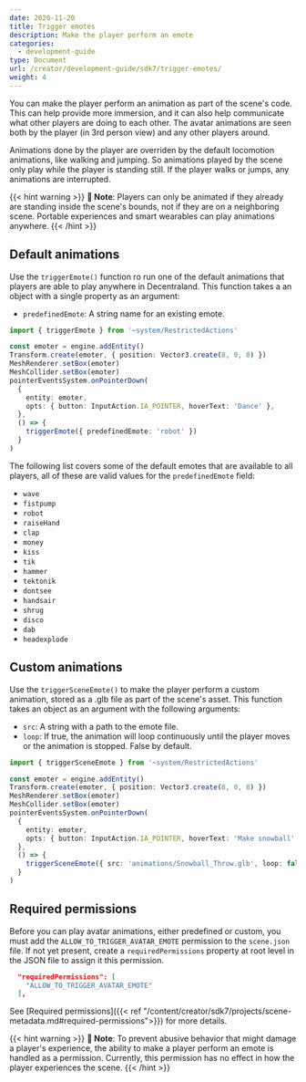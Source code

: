```yaml
---
date: 2020-11-20
title: Trigger emotes
description: Make the player perform an emote
categories:
  - development-guide
type: Document
url: /creator/development-guide/sdk7/trigger-emotes/
weight: 4
---
```


You can make the player perform an animation as part of the scene's code. This can help provide more immersion, and it can also help communicate what other players are doing to each other. The avatar animations are seen both by the player (in 3rd person view) and any other players around.

Animations done by the player are overriden by the default locomotion animations, like walking and jumping. So animations played by the scene only play while the player is standing still. If the player walks or jumps, any animations are interrupted.

{{< hint warning >}}
**📔 Note**: Players can only be animated if they already are standing inside the scene's bounds, not if they are on a neighboring scene. Portable experiences and smart wearables can play animations anywhere.
{{< /hint >}}

## Default animations

Use the `triggerEmote()` function ro run one of the default animations that players are able to play anywhere in Decentraland. This function takes a an object with a single property as an argument:

- `predefinedEmote`: A string name for an existing emote.

```ts
import { triggerEmote } from '~system/RestrictedActions'

const emoter = engine.addEntity()
Transform.create(emoter, { position: Vector3.create(8, 0, 8) })
MeshRenderer.setBox(emoter)
MeshCollider.setBox(emoter)
pointerEventsSystem.onPointerDown(
  {
    entity: emoter,
    opts: { button: InputAction.IA_POINTER, hoverText: 'Dance' },
  },
  () => {
    triggerEmote({ predefinedEmote: 'robot' })
  }
)
```

The following list covers some of the default emotes that are available to all players, all of these are valid values for the `predefinedEmote` field:

- `wave`
- `fistpump`
- `robot`
- `raiseHand`
- `clap`
- `money`
- `kiss`
- `tik`
- `hammer`
- `tektonik`
- `dontsee`
- `handsair`
- `shrug`
- `disco`
- `dab`
- `headexplode`

## Custom animations

Use the `triggerSceneEmote()` to make the player perform a custom animation, stored as a .glb file as part of the scene's asset. This function takes an object as an argument with the following arguments:

- `src`: A string with a path to the emote file.
- `loop`: If true, the animation will loop continuously until the player moves or the animation is stopped. False by default.

```ts
import { triggerSceneEmote } from '~system/RestrictedActions'

const emoter = engine.addEntity()
Transform.create(emoter, { position: Vector3.create(8, 0, 8) })
MeshRenderer.setBox(emoter)
MeshCollider.setBox(emoter)
pointerEventsSystem.onPointerDown(
  {
    entity: emoter,
    opts: { button: InputAction.IA_POINTER, hoverText: 'Make snowball' },
  },
  () => {
    triggerSceneEmote({ src: 'animations/Snowball_Throw.glb', loop: false })
  }
)
```

## Required permissions

Before you can play avatar animations, either predefined or custom, you must add the `ALLOW_TO_TRIGGER_AVATAR_EMOTE` permission to the `scene.json` file. If not yet present, create a `requiredPermissions` property at root level in the JSON file to assign it this permission.

```json
  "requiredPermissions": [
    "ALLOW_TO_TRIGGER_AVATAR_EMOTE"
  ],
```

See [Required permissions]({{< ref "/content/creator/sdk7/projects/scene-metadata.md#required-permissions">}}) for more details.

{{< hint warning >}}
**📔 Note**: To prevent abusive behavior that might damage a player's experience, the ability to make a player perform an emote is handled as a permission. Currently, this permission has no effect in how the player experiences the scene.
{{< /hint >}}

